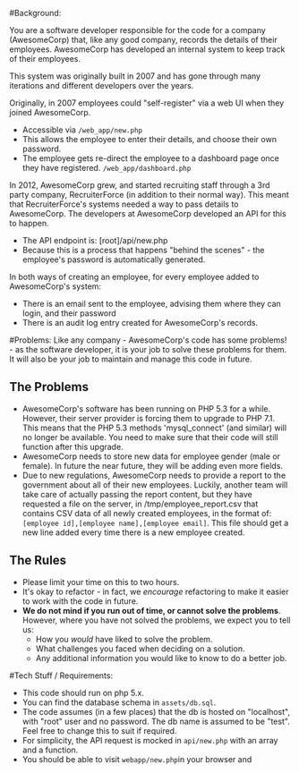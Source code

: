 #Background:

You are a software developer responsible for the code for a company (AwesomeCorp) that, like any good company, records the details of their employees. AwesomeCorp has developed an internal system to keep track of their employees. 

This system was originally built in 2007 and has gone through many iterations and different developers over the years. 

Originally, in 2007 employees could "self-register" via a web UI when they joined AwesomeCorp.
- Accessible via `/web_app/new.php`
- This allows the employee to enter their details, and choose their own password.
- The employee gets re-direct the employee to a dashboard page once they have registered. `/web_app/dashboard.php`

In 2012, AwesomeCorp grew, and started recruiting staff through a 3rd party company, RecruiterForce (in addition to their normal way). This meant that RecruiterForce's systems needed a way to pass details to AwesomeCorp. The developers at AwesomeCorp developed an API for this to happen.
- The API endpoint is: [root]/api/new.php
- Because this is a process that happens "behind the scenes" - the employee's password is automatically generated.

In both ways of creating an employee, for every employee added to AwesomeCorp's system:
- There is an email sent to the employee, advising them where they can login, and their password
- There is an audit log entry created for AwesomeCorp's records.


#Problems:
Like any company - AwesomeCorp's code has some problems! - as the software developer, it is your job to solve these problems for them. It will also be your job to maintain and manage this code in future.  

## The Problems
- AwesomeCorp's software has been running on PHP 5.3 for a while. However, their server provider is forcing them to upgrade to PHP 7.1. This means that the PHP 5.3 methods 'mysql_connect' (and similar) will no longer be available. You need to make sure that their code will still function after this upgrade.
- AwesomeCorp needs to store new data for employee gender (male or female). In future the near future, they will be adding even more fields.
- Due to new regulations, AwesomeCorp needs to provide a report to the government about all of their new employees. Luckily, another team will take care of actually passing the report content, but they have requested a file on the server, in /tmp/employee_report.csv that contains CSV data of all newly created employees, in the format of: `[employee id],[employee name],[employee email]`. This file should get a new line added every time there is a new employee created.

## The Rules
- Please limit your time on this to two hours.
- It's okay to refactor - in fact, we _encourage_ refactoring to make it easier to work with the code in future. 
- **We do not mind if you run out of time, or cannot solve the problems**. However, where you have not solved the problems, we expect you to tell us:
  - How you _would_ have liked to solve the problem.
  - What challenges you faced when deciding on a solution.
  - Any additional information you would like to know to do a better job.
  


#Tech Stuff / Requirements:
- This code should run on php 5.x. 
- You can find the database schema in `assets/db.sql`.
- The code assumes (in a few places) that the db is hosted on "localhost", with "root" user and no password. The db name is assumed to be "test". Feel free to change this to suit if required.
- For simplicity, the API request is mocked in `api/new.php` with an array and a function.
- You should be able to visit `webapp/new.php`in your browser and 



